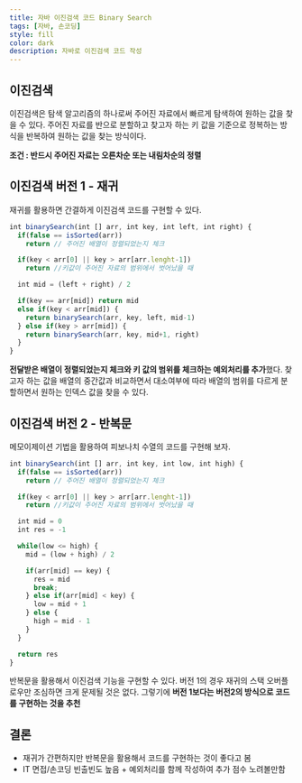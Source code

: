 ```yaml
---
title: 자바 이진검색 코드 Binary Search
tags: [자바, 손코딩]
style: fill
color: dark
description: 자바로 이진검색 코드 작성
---
```


## 이진검색
이진검색은 탐색 알고리즘의 하나로써 주어진 자료에서 빠르게 탐색하여 원하는 값을 찾을 수 있다. 주어진 자료를 반으로 분할하고 찾고자 하는 키 값을 기준으로 정복하는 방식을 반복하여 원하는 값을 찾는 방식이다. 

**조건 : 반드시 주어진 자료는 오른차순 또는 내림차순의 정렬**

## 이진검색 버전 1 - 재귀
재귀를 활용하면 간결하게 이진검색 코드를 구현할 수 있다.

```javascript
int binarySearch(int [] arr, int key, int left, int right) {
  if(false == isSorted(arr)) 
    return // 주어진 배열이 정렬되었는지 체크

  if(key < arr[0] || key > arr[arr.lenght-1]) 
    return //키값이 주어진 자료의 범위에서 벗어났을 때

  int mid = (left + right) / 2

  if(key == arr[mid]) return mid
  else if(key < arr[mid]) {
    return binarySearch(arr, key, left, mid-1)
  } else if(key > arr[mid]) {
    return binarySearch(arr, key, mid+1, right)
  }
}
```

**전달받은 배열이 정렬되었는지 체크와 키 값의 범위를 체크하는 예외처리를 추가**했다. 찾고자 하는 값을 배열의 중간값과 비교하면서 대소여부에 따라 배열의 범위를 다르게 분할하면서 원하는 인덱스 값을 찾을 수 있다.

## 이진검색 버전 2 - 반복문
메모이제이션 기법을 활용하여 피보나치 수열의 코드를 구현해 보자.

```javascript
int binarySearch(int [] arr, int key, int low, int high) {
  if(false == isSorted(arr)) 
    return // 주어진 배열이 정렬되었는지 체크

  if(key < arr[0] || key > arr[arr.lenght-1]) 
    return //키값이 주어진 자료의 범위에서 벗어났을 때

  int mid = 0
  int res = -1

  while(low <= high) {
    mid = (low + high) / 2

    if(arr[mid] == key) {
      res = mid
      break;
    } else if(arr[mid] < key) {
      low = mid + 1
    } else {
      high = mid - 1
    }
  }

  return res
}
```

반복문을 활용해서 이진검색 기능을 구현할 수 있다. 버전 1의 경우 재귀의 스택 오버플로우만 조심하면 크게 문제될 것은 없다. 그렇기에 **버전 1보다는 버전2의 방식으로 코드를 구현하는 것을 추천**

## 결론
- 재귀가 간편하지만 반복문을 활용해서 코드를 구현하는 것이 좋다고 봄
- IT 면접/손코딩 빈출빈도 높음 + 예외처리를 함께 작성하여 추가 점수 노려볼만함
